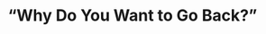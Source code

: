 ---
title: “Why Do You Want to Go Back?”
embed: "https://player.vimeo.com/video/864923088?h=7d56157366&amp;badge=0&amp;autopause=0&amp;player_id=0&amp;app_id=58479"
square: true
---